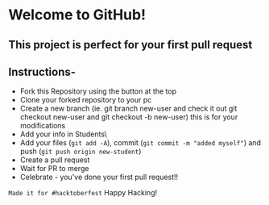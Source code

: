 # Welcome to GitHub!
## This project is perfect for your first pull request

## Instructions-

- Fork this Repository using the button at the top
- Clone your forked repository to your pc
- Create a new branch  (ie. git branch new-user and check it out git checkout new-user and git checkout -b new-user) this is for your modifications
- Add your info in Students\
- Add your files (```git add -A```), commit (```git commit -m "added myself"```) and push (```git push origin new-student```)
- Create a pull request
- Wait for PR to merge
- Celebrate - you've done your first pull request!!

```Made it for #hacktoberfest``` Happy Hacking!
